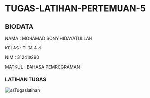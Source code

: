 # TUGAS-LATIHAN-PERTEMUAN-5
  ## BIODATA
  <p>NAMA : MOHAMAD SONY HIDAYATULLAH</p>
  <p>KELAS : TI 24 A 4</p>
  <p>NIM : 312410290</p>
  <p>MATKUL : BAHASA PEMROGRAMAN</p>

### LATIHAN TUGAS 
![ssTugaslatihan](https://github.com/user-attachments/assets/73d90a5f-3d61-4756-a812-177fc694c4a7)


